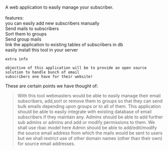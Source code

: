 A web application to easily manage your subscriber.<br><br>
features: <br>
	you can easily add new subscribers manually<br>
	Send mails to subscribers<br>
	Sort them to groups<br>
	Send group mails<br>
	link the application to existing tables of subscribers in db<br>
	easily install this tool in your server<br> 
	
	
	extra info
	
	objective of this application will be to provide an open source solution to handle bunch of email
	subscribers one have for their website!
	
	
These are certain points we have thought of: 

> With this tool webmasters would be able to easily manage their email subscribers, add,sort or remove them to groups so that they can send bulk emails depending upon groups or to all of them.
> This application should be able to easily integrate with existing database of email subscribers if they maintain any. 
> Admins should be able to add further sub admins or admins and add or modify permissions to them. We shall use rbac model here
> Admin should be able to add/edit/modify the source email address from which the mails would be sent to users but we shall restrict use of other domain names (other than their own) for source email addresses.
